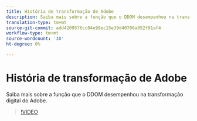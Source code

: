 ```yaml
---
title: História de transformação de Adobe
description: Saiba mais sobre a função que o DDOM desempenhou na transformação digital do Adobe.
translation-type: tm+mt
source-git-commit: add4209576cc04e99ec15e39d40706a852f91af4
workflow-type: tm+mt
source-wordcount: '30'
ht-degree: 0%

---
```



# História de transformação de Adobe

Saiba mais sobre a função que o DDOM desempenhou na transformação digital do Adobe.

>[!VIDEO](https://video.tv.adobe.com/v/41691)
